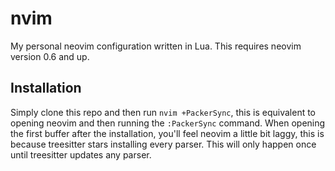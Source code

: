 # nvim

My personal neovim configuration written in Lua. This requires neovim version
0.6 and up.

## Installation

Simply clone this repo and then run `nvim +PackerSync`, this is equivalent to
opening neovim and then running the `:PackerSync` command. When opening the
first buffer after the installation, you'll feel neovim a little bit laggy,
this is because treesitter stars installing every parser. This will only happen
once until treesitter updates any parser.
